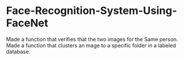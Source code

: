 # Face-Recognition-System-Using-FaceNet
Made a function that verifies that the two images for the Same person. Made a function that clusters an  mage to a specific folder in a labeled database.
